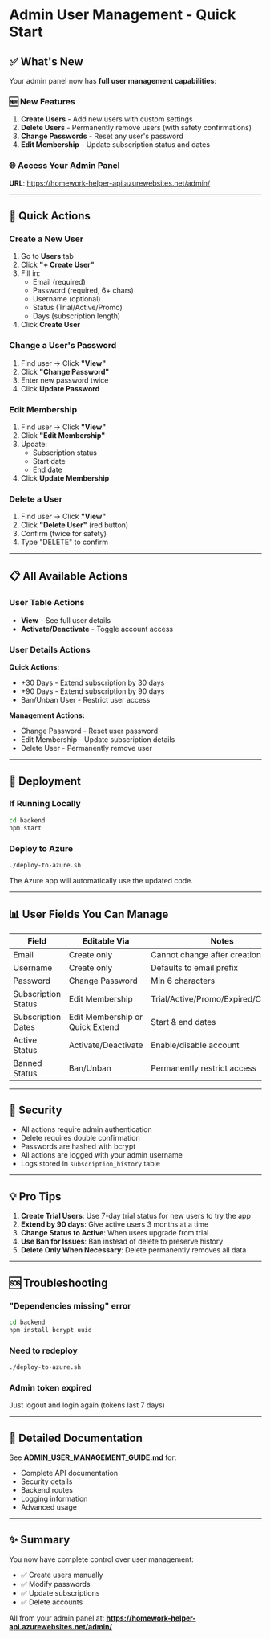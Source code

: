 # Admin User Management - Quick Start

## ✅ What's New

Your admin panel now has **full user management capabilities**:

### 🆕 New Features
1. **Create Users** - Add new users with custom settings
2. **Delete Users** - Permanently remove users (with safety confirmations)
3. **Change Passwords** - Reset any user's password
4. **Edit Membership** - Update subscription status and dates

### 🌐 Access Your Admin Panel
**URL**: https://homework-helper-api.azurewebsites.net/admin/

---

## 🚀 Quick Actions

### Create a New User
1. Go to **Users** tab
2. Click **"+ Create User"**
3. Fill in:
   - Email (required)
   - Password (required, 6+ chars)
   - Username (optional)
   - Status (Trial/Active/Promo)
   - Days (subscription length)
4. Click **Create User**

### Change a User's Password
1. Find user → Click **"View"**
2. Click **"Change Password"**
3. Enter new password twice
4. Click **Update Password**

### Edit Membership
1. Find user → Click **"View"**
2. Click **"Edit Membership"**
3. Update:
   - Subscription status
   - Start date
   - End date
4. Click **Update Membership**

### Delete a User
1. Find user → Click **"View"**
2. Click **"Delete User"** (red button)
3. Confirm (twice for safety)
4. Type "DELETE" to confirm

---

## 📋 All Available Actions

### User Table Actions
- **View** - See full user details
- **Activate/Deactivate** - Toggle account access

### User Details Actions
**Quick Actions:**
- +30 Days - Extend subscription by 30 days
- +90 Days - Extend subscription by 90 days
- Ban/Unban User - Restrict user access

**Management Actions:**
- Change Password - Reset user password
- Edit Membership - Update subscription details
- Delete User - Permanently remove user

---

## 🔧 Deployment

### If Running Locally
```bash
cd backend
npm start
```

### Deploy to Azure
```bash
./deploy-to-azure.sh
```

The Azure app will automatically use the updated code.

---

## 📊 User Fields You Can Manage

| Field | Editable Via | Notes |
|-------|-------------|-------|
| Email | Create only | Cannot change after creation |
| Username | Create only | Defaults to email prefix |
| Password | Change Password | Min 6 characters |
| Subscription Status | Edit Membership | Trial/Active/Promo/Expired/Cancelled |
| Subscription Dates | Edit Membership or Quick Extend | Start & end dates |
| Active Status | Activate/Deactivate | Enable/disable account |
| Banned Status | Ban/Unban | Permanently restrict access |

---

## 🔐 Security

- All actions require admin authentication
- Delete requires double confirmation
- Passwords are hashed with bcrypt
- All actions are logged with your admin username
- Logs stored in `subscription_history` table

---

## 💡 Pro Tips

1. **Create Trial Users**: Use 7-day trial status for new users to try the app
2. **Extend by 90 days**: Give active users 3 months at a time
3. **Change Status to Active**: When users upgrade from trial
4. **Use Ban for Issues**: Ban instead of delete to preserve history
5. **Delete Only When Necessary**: Delete permanently removes all data

---

## 🆘 Troubleshooting

### "Dependencies missing" error
```bash
cd backend
npm install bcrypt uuid
```

### Need to redeploy
```bash
./deploy-to-azure.sh
```

### Admin token expired
Just logout and login again (tokens last 7 days)

---

## 📖 Detailed Documentation

See **ADMIN_USER_MANAGEMENT_GUIDE.md** for:
- Complete API documentation
- Security details
- Backend routes
- Logging information
- Advanced usage

---

## ✨ Summary

You now have complete control over user management:
- ✅ Create users manually
- ✅ Modify passwords
- ✅ Update subscriptions
- ✅ Delete accounts

All from your admin panel at:
**https://homework-helper-api.azurewebsites.net/admin/**

